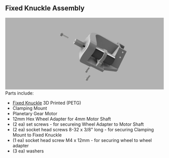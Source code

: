 ## Fixed Knuckle Assembly
![Tire and Wheel](/Images/Fixed_Knuckle_Assy.png?raw=true "Tire and Wheel")
Parts include:
+ [Fixed Knuckle](/3d%20Prints/Fixed%20Knuckle.stl) 3D Printed (PETG)
+ Clamping Mount
+ Planetary Gear Motor
+ 12mm Hex Wheel Adapter for 4mm Motor Shaft
+ (2 ea) set screws - for secureing Wheel Adapter to Motor Shaft
+ (2 ea) socket head screws 8-32 x 3/8" long - for securing Clamping Mount to Fixed Knuckle
+ (1 ea) socket head screw M4 x 12mm - for securing wheel to wheel adapter
+ (3 ea) washers

